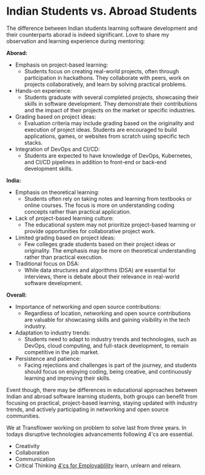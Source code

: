 # Indian Students vs. Abroad Students

The difference between Indian students learning software development and their counterparts aborad is indeed significant. Love to share my observation and learning experience during mentoring:

**Aborad:**
- Emphasis on project-based learning: 
    - Students focus on creating real-world projects, often through participation in hackathons. They collaborate with peers, work on projects collaboratively, and learn by solving practical problems. 
- Hands-on experience: 
    - Students graduate with several completed projects, showcasing their skills in software development. They demonstrate their contributions and the impact of their projects on the market or specific industries.
- Grading based on project ideas: 
    - Evaluation criteria may include grading based on the originality and execution of project ideas. Students are encouraged to build applications, games, or websites from scratch using specific tech stacks.
- Integration of DevOps and CI/CD: 
    - Students are expected to have knowledge of DevOps, Kubernetes, and CI/CD pipelines in addition to front-end or back-end development skills.

**India:**
- Emphasis on theoretical learning: 
    - Students often rely on taking notes and learning from textbooks or online courses. The focus is more on understanding coding concepts rather than practical application.
- Lack of project-based learning culture: 
    - The educational system may not prioritize project-based learning or provide opportunities for collaborative project work.
- Limited grading based on project ideas: 
    - Few colleges grade students based on their project ideas or originality. The emphasis may be more on theoretical understanding rather than practical execution.
- Traditional focus on DSA: 
    - While data structures and algorithms (DSA) are essential for interviews, there is debate about their relevance in real-world software development.

**Overall:**
- Importance of networking and open source contributions: 
    - Regardless of location, networking and open source contributions are valuable for showcasing skills and gaining visibility in the tech industry.
- Adaptation to industry trends: 
    - Students need to adapt to industry trends and technologies, such as DevOps, cloud computing, and full-stack development, to remain competitive in the job market.
- Persistence and patience: 
    - Facing rejections and challenges is part of the journey, and students should focus on enjoying coding, being creative, and continuously learning and improving their skills.

Event though, there may be differences in educational approaches between Indian and abroad software learning students, both groups can benefit from focusing on practical, project-based learning, staying updated with industry trends, and actively participating in networking and open source communities.

We at Transflower working on problem to solve last from three years. In todays disruptive technologies advancements following 4'cs are essential.
- Creativity
- Collaboration
- Communication
- Critical Thinking
<a href="https://ravitambade.wordpress.com/2023/02/">4'cs for Employablility</a>
learn, unlearn and relearn.